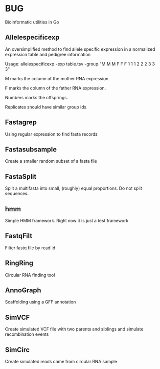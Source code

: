 # BUG
Bioinformatic utilities in Go

## Allelespecificexp

An oversimplified method to find allele specific expression in a normalized expression table and pedigree information

Usage: allelespecificexp -exp table.tsv -group "M M M F F F 1 1 1 2 2 2 3 3 3"

M marks the column of the mother RNA expression.

F marks the column of the father RNA expression.

Numbers marks the offsprings.

Replicates should have similar group ids.

## Fastagrep

Using regular expression to find fasta records

## Fastasubsample

Create a smaller random subset of a fasta file

## FastaSplit

Split a multifasta into small, (roughly) equal proportions. Do not split sequences.

## hmm

Simple HMM framework. Right now it is just a test framework

## FastqFilt

Filter fastq file by read id

## RingRing

Circular RNA finding tool

## AnnoGraph

Scaffolding using a GFF annotation

## SimVCF

Create simulated VCF file with two parents and siblings and simulate recombination events

## SimCirc

Create simulated reads came from circular RNA sample
